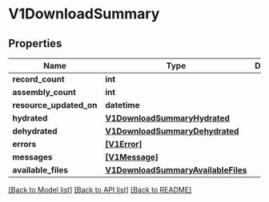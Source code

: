 # V1DownloadSummary


## Properties
Name | Type | Description | Notes
------------ | ------------- | ------------- | -------------
**record_count** | **int** |  | [optional] 
**assembly_count** | **int** |  | [optional] 
**resource_updated_on** | **datetime** |  | [optional] 
**hydrated** | [**V1DownloadSummaryHydrated**](V1DownloadSummaryHydrated.md) |  | [optional] 
**dehydrated** | [**V1DownloadSummaryDehydrated**](V1DownloadSummaryDehydrated.md) |  | [optional] 
**errors** | [**[V1Error]**](V1Error.md) |  | [optional] 
**messages** | [**[V1Message]**](V1Message.md) |  | [optional] 
**available_files** | [**V1DownloadSummaryAvailableFiles**](V1DownloadSummaryAvailableFiles.md) |  | [optional] 

[[Back to Model list]](../README.md#documentation-for-models) [[Back to API list]](../README.md#documentation-for-api-endpoints) [[Back to README]](../README.md)


